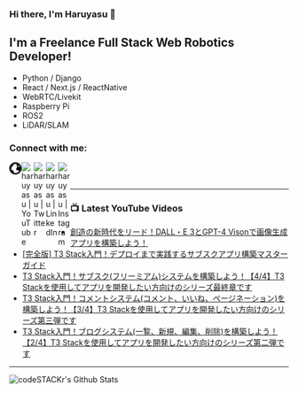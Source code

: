 ### Hi there, I'm Haruyasu 👋

## I'm a Freelance Full Stack Web Robotics Developer!
- Python / Django
- React / Next.js / ReactNative
- WebRTC/Livekit
- Raspberry Pi
- ROS2
- LiDAR/SLAM

### Connect with me:

[<img align="left" alt="harusoft.net" width="22px" src="https://raw.githubusercontent.com/iconic/open-iconic/master/svg/globe.svg" />][website]
[<img align="left" alt="haruyasu | YouTube" width="22px" src="https://cdn.jsdelivr.net/npm/simple-icons@v3/icons/youtube.svg" />][youtube]
[<img align="left" alt="haruyasu | Twitter" width="22px" src="https://cdn.jsdelivr.net/npm/simple-icons@v3/icons/twitter.svg" />][twitter]
[<img align="left" alt="haruyasu | LinkedIn" width="22px" src="https://cdn.jsdelivr.net/npm/simple-icons@v3/icons/linkedin.svg" />][linkedin]
[<img align="left" alt="haruyasu | Instagram" width="22px" src="https://cdn.jsdelivr.net/npm/simple-icons@v3/icons/instagram.svg" />][instagram]

<br />
<br />

---

### 📺 Latest YouTube Videos
<!-- YOUTUBE:START -->
- [創造の新時代をリード！DALL・E 3とGPT-4 Visonで画像生成アプリを構築しよう！](https://www.youtube.com/watch?v=Gt1Icb7G-18)
- [[完全版] T3 Stack入門！デプロイまで実践するサブスクアプリ構築マスターガイド](https://www.youtube.com/watch?v=EVjx7lAu0XQ)
- [T3 Stack入門！サブスク&lpar;フリーミアム&rpar;システムを構築しよう！【4/4】T3 Stackを使用してアプリを開発したい方向けのシリーズ最終章です](https://www.youtube.com/watch?v=jyDbkUIIZfE)
- [T3 Stack入門！コメントシステム&lpar;コメント、いいね、ページネーション&rpar;を構築しよう！【3/4】T3 Stackを使用してアプリを開発したい方向けのシリーズ第三弾です](https://www.youtube.com/watch?v=LidWFe0OlII)
- [T3 Stack入門！ブログシステム&lpar;一覧、新規、編集、削除&rpar;を構築しよう！【2/4】T3 Stackを使用してアプリを開発したい方向けのシリーズ第二弾です](https://www.youtube.com/watch?v=F9fxUCcV3Uk)
<!-- YOUTUBE:END -->

---

<img align="left" alt="codeSTACKr's Github Stats" src="https://github-readme-stats.vercel.app/api?username=haruyasu&show_icons=true&hide_border=true" />

[website]: https://harusoft.net/
[twitter]: https://twitter.com/hathle
[youtube]: https://www.youtube.com/channel/UCjpXqPZM1UPJoiyNVUTixqQ/
[instagram]: https://www.instagram.com/hathle/
[linkedin]: https://www.linkedin.com/in/haruyasu/
